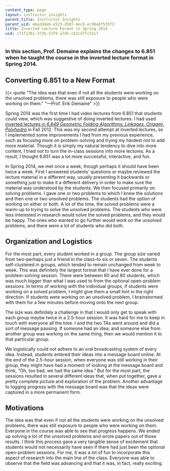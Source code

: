 ```yaml
---
content_type: page
layout: instructor_insights
parent_title: Instructor Insights
parent_uid: e6a2d4eb-e523-d587-4ec8-ec90a6f535f2
title: Inverted Lecture Format in Spring 2014
uid: c71f1361-372b-53f9-a7d5-c62cd7fc52cf
---
```


### In this section, Prof. Demaine explains the changes to 6.851 when he taught the course in the inverted lecture format in Spring 2014.

Converting 6.851 to a New Format
--------------------------------

{{< quote "The idea was that even if not all the students were working on the unsolved problems, there was still exposure to people who were working on them." "—Prof. Erik Demaine" >}}

Spring 2014 was the first time I had video lectures from 6.851 that students could view, which was suggestive of doing inverted lectures. I had used [inverted lectures in _6.849 Geometric Folding Algorithms: Linkages, Origami, Polyhedra_](/courses/6-849-geometric-folding-algorithms-linkages-origami-polyhedra-fall-2012/pages/instructor-insights/inverted-lecture-format-in-fall-2012) in Fall 2012. This was my second attempt at inverted lectures, so I implemented some improvements I had from my previous experience, such as focusing more on problem-solving and trying my hardest not to add more material. Though it is simply my natural tendency to dive into more content, I tried not to turn the in-class sessions into more lectures. As a result, I thought 6.851 was a lot more successful, interactive, and fun.

In Spring 2014, we met once a week, though perhaps it should have been twice a week. First I answered students’ questions or maybe reviewed the lecture material in a different way, usually presenting it backwards or something just to make it a different delivery in order to make sure the material was understood by the students. We then focused primarily on solving problems. I gave one or two problems to which I knew the solutions and then one or two unsolved problems. The students had the option of working on either or both. A lot of the time, the solved problems were a warm-up to trying to solve the unsolved problems. The students who were less interested in research would solve the solved problems, and they would be happy. The ones who wanted to go further would work on the unsolved problems, and there were a lot of students who did both.

Organization and Logistics
--------------------------

For the most part, every student worked in a group. The group size varied from two–perhaps just a friend in the class–to six or seven. The students self-clustered in groups, which tended to remain unchanged from week to week. This was definitely the largest format that I have ever done for a problem-solving session. There were between 60 and 80 students, which was much bigger than what I was used to from the optional open-problem sessions. In terms of working with the individual groups, if students were working on a solved problem, I might give them a small hint in the right direction. If students were working on an unsolved problem, I brainstormed with them for a few minutes before moving onto the next group.

The size was definitely a challenge in that I would only get to speak with each group maybe twice in a 2.5-hour session. It was hard for me to keep in touch with everyone all the time. I and the two TAs went around and did a sort of message passing. If someone had an idea, and someone else from another group was working on the same thing, then we would mention it to that particular group.

We logistically could not adhere to an oral broadcasting system of every idea. Instead, students entered their ideas into a message board online. At the end of the 2.5-hour session, when everyone was still working in their group, they might have had a moment of looking at the message board and think, “Oh, too bad, we had the same idea.” But for the most part, the sessions resulted in several different ideas that, when put together, gave a pretty complete picture and exploration of the problem. Another advantage to logging progress with the message board was that the ideas were captured in a more permanent form.

Motivations
-----------

The idea was that even if not all the students were working on the unsolved problems, there was still exposure to people who were working on them. Everyone in the course was able to see that progress happens. We ended up solving a lot of the unsolved problems and wrote papers out of those results. I think this process gave a very tangible sense of excitement that students would not necessarily have seen if there had just been the optional open-problem sessions. For me, it was a lot of fun to incorporate this aspect of research into the main line of the class. Everyone was able to observe that the field was advancing and that it was, in fact, really exciting.